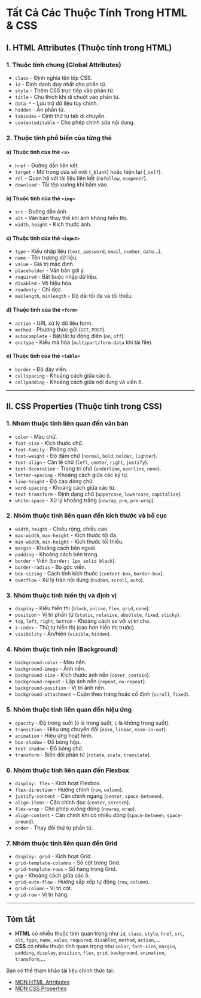 # Tất Cả Các Thuộc Tính Trong HTML & CSS

## I. HTML Attributes (Thuộc tính trong HTML)
### 1. Thuộc tính chung (Global Attributes)
- `class` - Định nghĩa tên lớp CSS.
- `id` - Định danh duy nhất cho phần tử.
- `style` - Thêm CSS trực tiếp vào phần tử.
- `title` - Chú thích khi di chuột vào phần tử.
- `data-*` - Lưu trữ dữ liệu tùy chỉnh.
- `hidden` - Ẩn phần tử.
- `tabindex` - Định thứ tự tab di chuyển.
- `contenteditable` - Cho phép chỉnh sửa nội dung.

### 2. Thuộc tính phổ biến của từng thẻ
#### a) Thuộc tính của thẻ `<a>`
- `href` - Đường dẫn liên kết.
- `target` - Mở trong cửa sổ mới (`_blank`) hoặc hiện tại (`_self`).
- `rel` - Quan hệ với tài liệu liên kết (`nofollow`, `noopener`).
- `download` - Tải tệp xuống khi bấm vào.

#### b) Thuộc tính của thẻ `<img>`
- `src` - Đường dẫn ảnh.
- `alt` - Văn bản thay thế khi ảnh không hiển thị.
- `width`, `height` - Kích thước ảnh.

#### c) Thuộc tính của thẻ `<input>`
- `type` - Kiểu nhập liệu (`text`, `password`, `email`, `number`, `date`...).
- `name` - Tên trường dữ liệu.
- `value` - Giá trị mặc định.
- `placeholder` - Văn bản gợi ý.
- `required` - Bắt buộc nhập dữ liệu.
- `disabled` - Vô hiệu hóa.
- `readonly` - Chỉ đọc.
- `maxlength`, `minlength` - Độ dài tối đa và tối thiểu.

#### d) Thuộc tính của thẻ `<form>`
- `action` - URL xử lý dữ liệu form.
- `method` - Phương thức gửi (`GET`, `POST`).
- `autocomplete` - Bật/tắt tự động điền (`on`, `off`).
- `enctype` - Kiểu mã hóa (`multipart/form-data` khi tải file).

#### e) Thuộc tính của thẻ `<table>`
- `border` - Độ dày viền.
- `cellspacing` - Khoảng cách giữa các ô.
- `cellpadding` - Khoảng cách giữa nội dung và viền ô.

---

## II. CSS Properties (Thuộc tính trong CSS)
### 1. Nhóm thuộc tính liên quan đến văn bản
- `color` - Màu chữ.
- `font-size` - Kích thước chữ.
- `font-family` - Phông chữ.
- `font-weight` - Độ đậm chữ (`normal`, `bold`, `bolder`, `lighter`).
- `text-align` - Căn lề chữ (`left`, `center`, `right`, `justify`).
- `text-decoration` - Trang trí chữ (`underline`, `overline`, `none`).
- `letter-spacing` - Khoảng cách giữa các ký tự.
- `line-height` - Độ cao dòng chữ.
- `word-spacing` - Khoảng cách giữa các từ.
- `text-transform` - Định dạng chữ (`uppercase`, `lowercase`, `capitalize`).
- `white-space` - Xử lý khoảng trắng (`nowrap`, `pre`, `pre-wrap`).

### 2. Nhóm thuộc tính liên quan đến kích thước và bố cục
- `width`, `height` - Chiều rộng, chiều cao.
- `max-width`, `max-height` - Kích thước tối đa.
- `min-width`, `min-height` - Kích thước tối thiểu.
- `margin` - Khoảng cách bên ngoài.
- `padding` - Khoảng cách bên trong.
- `border` - Viền (`border: 1px solid black`).
- `border-radius` - Bo góc viền.
- `box-sizing` - Cách tính kích thước (`content-box`, `border-box`).
- `overflow` - Xử lý tràn nội dung (`hidden`, `scroll`, `auto`).

### 3. Nhóm thuộc tính hiển thị và định vị
- `display` - Kiểu hiển thị (`block`, `inline`, `flex`, `grid`, `none`).
- `position` - Vị trí phần tử (`static`, `relative`, `absolute`, `fixed`, `sticky`).
- `top`, `left`, `right`, `bottom` - Khoảng cách so với vị trí cha.
- `z-index` - Thứ tự hiển thị (cao hơn hiển thị trước).
- `visibility` - Ẩn/hiện (`visible`, `hidden`).

### 4. Nhóm thuộc tính nền (Background)
- `background-color` - Màu nền.
- `background-image` - Ảnh nền.
- `background-size` - Kích thước ảnh nền (`cover`, `contain`).
- `background-repeat` - Lặp ảnh nền (`repeat`, `no-repeat`).
- `background-position` - Vị trí ảnh nền.
- `background-attachment` - Cuộn theo trang hoặc cố định (`scroll`, `fixed`).

### 5. Nhóm thuộc tính liên quan đến hiệu ứng
- `opacity` - Độ trong suốt (`0` là trong suốt, `1` là không trong suốt).
- `transition` - Hiệu ứng chuyển đổi (`ease`, `linear`, `ease-in-out`).
- `animation` - Hiệu ứng hoạt hình.
- `box-shadow` - Đổ bóng hộp.
- `text-shadow` - Đổ bóng chữ.
- `transform` - Biến đổi phần tử (`rotate`, `scale`, `translate`).

### 6. Nhóm thuộc tính liên quan đến Flexbox
- `display: flex` - Kích hoạt Flexbox.
- `flex-direction` - Hướng chính (`row`, `column`).
- `justify-content` - Căn chỉnh ngang (`center`, `space-between`).
- `align-items` - Căn chỉnh dọc (`center`, `stretch`).
- `flex-wrap` - Cho phép xuống dòng (`nowrap`, `wrap`).
- `align-content` - Căn chỉnh khi có nhiều dòng (`space-between`, `space-around`).
- `order` - Thay đổi thứ tự phần tử.

### 7. Nhóm thuộc tính liên quan đến Grid
- `display: grid` - Kích hoạt Grid.
- `grid-template-columns` - Số cột trong Grid.
- `grid-template-rows` - Số hàng trong Grid.
- `gap` - Khoảng cách giữa các ô.
- `grid-auto-flow` - Hướng sắp xếp tự động (`row`, `column`).
- `grid-column` - Vị trí cột.
- `grid-row` - Vị trí hàng.

---

## **Tóm tắt**
- **HTML** có nhiều thuộc tính quan trọng như `id`, `class`, `style`, `href`, `src`, `alt`, `type`, `name`, `value`, `required`, `disabled`, `method`, `action`,...
- **CSS** có nhiều thuộc tính quan trọng như `color`, `font-size`, `margin`, `padding`, `display`, `position`, `flex`, `grid`, `background`, `animation`, `transform`,...

Bạn có thể tham khảo tài liệu chính thức tại:
- [MDN HTML Attributes](https://developer.mozilla.org/en-US/docs/Web/HTML/Attributes)
- [MDN CSS Properties](https://developer.mozilla.org/en-US/docs/Web/CSS/Reference)